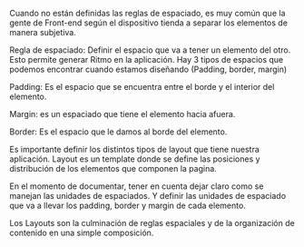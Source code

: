 Cuando no están definidas las reglas de espaciado, es muy común que la gente de Front-end según el dispositivo tienda a separar los elementos de manera subjetiva.

Regla de espaciado: Definir el espacio que va a tener un elemento del otro. Esto permite generar Ritmo en la aplicación. Hay 3 tipos de espacios que podemos encontrar cuando estamos diseñando (Padding, border, margin)

Padding: Es el espacio que se encuentra entre el borde y el interior del elemento.

Margin: es un espaciado que tiene el elemento hacia afuera.

Border: Es el espacio que le damos al borde del elemento.

Es importante definir los distintos tipos de layout que tiene nuestra aplicación. Layout es un template donde se define las posiciones y distribución de los elementos que componen la pagina.

En el momento de documentar, tener en cuenta dejar claro como se manejan las unidades de espaciados. Y definir las unidades de espaciado que va a llevar los padding, border y margin de cada elemento.

Los Layouts son la culminación de reglas espaciales y de la organización de contenido en una simple composición.